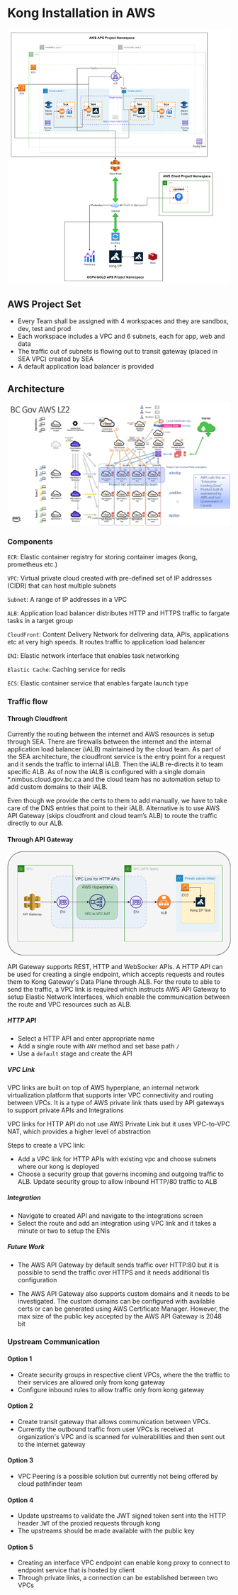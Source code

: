 # Kong Installation in AWS

![alt text](assets/kong-dp-aws-arch-serverless.png "AWS Serverless Architecture Pattern for Hosting Kong Data Plane")

## AWS Project Set

- Every Team shall be assigned with 4 workspaces and they are sandbox, dev, test and prod
- Each workspace includes a VPC and 6 subnets, each for app, web and data
- The traffic out of subnets is flowing out to transit gateway (placed in SEA VPC) created by SEA
- A default application load balancer is provided

## Architecture

![alt text](assets/transit-gateway.png "Transit gateway routing the incoming traffic from VPC to the internet gateway")

### Components

`ECR`: Elastic container registry for storing container images (kong, prometheus etc.)

`VPC`: Virtual private cloud created with pre-defined set of IP addresses (CIDR) that can host multiple subnets

`Subnet`: A range of IP addresses in a VPC

`ALB`: Application load balancer distributes HTTP and HTTPS traffic to fargate tasks in a target group

`CloudFront`: Content Delivery Network for delivering data, APIs, applications etc at very high speeds. It routes traffic to application load balancer

`ENI`: Elastic network interface that enables task networking

`Elastic Cache`: Caching service for redis

`ECS`: Elastic container service that enables fargate launch type

### Traffic flow

#### Through Cloudfront

Currently the routing between the internet and AWS resources is setup through SEA. There are firewalls between the internet and the internal application load balancer (iALB) maintained by the cloud team. As part of the SEA architecture, the cloudfront service is the entry point for a request and it sends the traffic to internal iALB. Then the iALB re-directs it to team specific ALB. As of now the iALB is configured with a single domain *.nimbus.cloud.gov.bc.ca and the cloud team has no automation setup to add custom domains to their iALB.

Even though we provide the certs to them to add manually, we have to take care of the DNS entries that point to their iALB. Alternative is to use AWS API Gateway (skips cloudfront and cloud team’s ALB) to route the traffic directly to our ALB.

#### Through API Gateway

![alt text](assets/routing-api-gateway.png "Traffic originating from API Gateway and routed to VPC private resources through VPC links")

API Gateway supports REST, HTTP and WebSocker APIs. A HTTP API can be used for creating a single endpoint, which accepts requests and routes them to Kong Gateway's Data Plane through ALB. For the route to able to send the traffic, a VPC link is required which instructs AWS API Gateway to setup Elastic Network Interfaces, which enable the communication between the route and VPC resources such as ALB.

##### HTTP API

- Select a HTTP API and enter appropriate name
- Add a single route with `ANY` method and set base path `/`
- Use a `default` stage and create the API

##### VPC Link

VPC links are built on top of AWS hyperplane, an internal network virtualization platform that supports inter VPC connectivity and routing between VPCs. It is a type of AWS private link thats used by API gateways to support private APIs and Integrations

VPC links for HTTP API do not use AWS Private Link but it uses VPC-to-VPC NAT, which provides a higher level of abstraction

Steps to create a VPC link:

- Add a VPC link for HTTP APIs with existing vpc and choose subnets where our kong is deployed
- Choose a security group that governs incoming and outgoing traffic to ALB. Update security group to allow inbound HTTP/80 traffic to ALB

##### Integration

- Navigate to created API and navigate to the integrations screen
- Select the route and add an integration using VPC link and it takes a minute or two to setup the ENIs

##### Future Work

- The AWS API Gateway by default sends traffic over HTTP:80  but it is possible to send the traffic over HTTPS and it needs additional tls configuration

- The AWS API Gateway also supports custom domains and it needs to be investigated. The custom domains can be configured with available certs or can be generated using AWS Certificate Manager. However, the max size of the public key accepted by the AWS API Gateway is 2048 bit

### Upstream Communication

#### Option 1

- Create security groups in respective client VPCs, where the the traffic to their services are allowed only from kong gateway
- Configure inbound rules to allow traffic only from kong gateway

#### Option 2

- Create transit gateway that allows communication between VPCs.
- Currently the outbound traffic from user VPCs is received at organization's VPC and is scanned for vulnerabilities and then sent out to the internet gateway

#### Option 3 

- VPC Peering is a possible solution but currently not being offered by cloud pathfinder team

#### Option 4

- Update upstreams to validate the JWT signed token sent into the HTTP header `JWT` of the proxied requests through kong
- The upstreams should be made available with the public key

#### Option 5

- Creating an interface VPC endpoint can enable kong proxy to connect to endpoint service that is hosted by client
- Through private links, a connection can be established between two VPCs